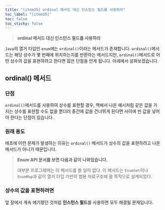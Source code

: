 ```yaml
---
title: "[item35] ordinal 메서드 대신 인스턴스 필드를 사용하라"
toc_label: "[item35]"
toc: false
toc_sticky: false
---
```


> **ordinal 메서드 대신 인스턴스 필드를 사용하라**

`Java`의 열거 타입인 `enum`에는 `ordinal()`이라는 메서드가 존재합니다. `ordinal()`메서드는 해당 상수가 몇 번째에 위치하는지를 반환하는 메서드지만, `ordinal()`메서드로 어떤 상수의 값을 표현하려고 한다면 많은 단점을 안게 됩니다. 아래에서 살펴보겠습니다.

## ordinal() 메서드
### 단점
`ordinal()`메서드를 사용하여 상수를 표현할 경우, 책에서 나온 예시처럼 같은 값을 가지는 상수를 표현할 수도 없을 뿐더러 중간에 값을 건너뛰게 된다면 사이에 빈 값을 넣어야 한다는 단점이 있습니다.
### 원래 용도
애초에 이런 문제가 발생하는 이유는 `ordinal()` 메서드가 상수의 값을 표현하려고 나온 메서드가 아니기 때문입니다. 

> **Enum API 문서를 보면 다음과 같이 나와있습니다.**
>
> 대부분 프로그래머는 이 메서드를 쓸 일이 없다. 이 메서드는 `EnumSet`이나 `EnumMap`과 같이 열거 타입 기반의 범용 자료구조에 쓸 목적으로 설계되었다.

### 상수의 값을 표현하려면
앞 장에서 계속 얘기했던 것처럼 **인스턴스 필드**를 사용하면 모두 해결될 문제입니다.